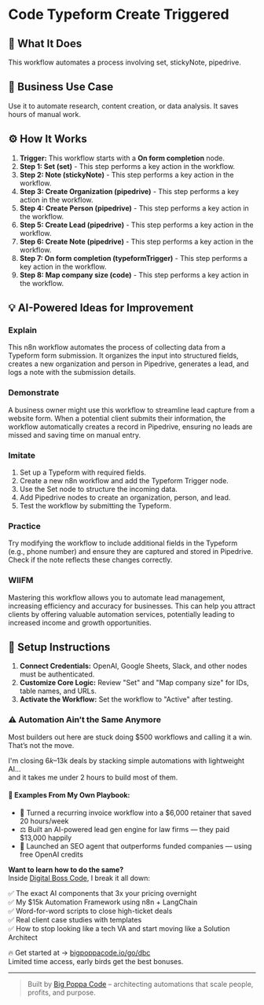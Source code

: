 # Code Typeform Create Triggered

## 🚀 What It Does
This workflow automates a process involving set, stickyNote, pipedrive.

## 💼 Business Use Case
Use it to automate research, content creation, or data analysis. It saves hours of manual work.

## ⚙️ How It Works
1.  **Trigger:** This workflow starts with a **On form completion** node.
2. **Step 1: Set (set)** - This step performs a key action in the workflow.
3. **Step 2: Note (stickyNote)** - This step performs a key action in the workflow.
4. **Step 3: Create Organization (pipedrive)** - This step performs a key action in the workflow.
5. **Step 4: Create Person (pipedrive)** - This step performs a key action in the workflow.
6. **Step 5: Create Lead (pipedrive)** - This step performs a key action in the workflow.
7. **Step 6: Create Note (pipedrive)** - This step performs a key action in the workflow.
8. **Step 7: On form completion (typeformTrigger)** - This step performs a key action in the workflow.
9. **Step 8: Map company size (code)** - This step performs a key action in the workflow.

## 💡 AI-Powered Ideas for Improvement
### Explain
This n8n workflow automates the process of collecting data from a Typeform form submission. It organizes the input into structured fields, creates a new organization and person in Pipedrive, generates a lead, and logs a note with the submission details.

### Demonstrate
A business owner might use this workflow to streamline lead capture from a website form. When a potential client submits their information, the workflow automatically creates a record in Pipedrive, ensuring no leads are missed and saving time on manual entry.

### Imitate
1. Set up a Typeform with required fields.
2. Create a new n8n workflow and add the Typeform Trigger node.
3. Use the Set node to structure the incoming data.
4. Add Pipedrive nodes to create an organization, person, and lead.
5. Test the workflow by submitting the Typeform.

### Practice
Try modifying the workflow to include additional fields in the Typeform (e.g., phone number) and ensure they are captured and stored in Pipedrive. Check if the note reflects these changes correctly.

### WIIFM
Mastering this workflow allows you to automate lead management, increasing efficiency and accuracy for businesses. This can help you attract clients by offering valuable automation services, potentially leading to increased income and growth opportunities.

## 🔧 Setup Instructions
1. **Connect Credentials:** OpenAI, Google Sheets, Slack, and other nodes must be authenticated.
2. **Customize Core Logic:** Review "Set" and "Map company size" for IDs, table names, and URLs.
3. **Activate the Workflow:** Set the workflow to "Active" after testing.

### ⚠️ Automation Ain’t the Same Anymore

Most builders out here are stuck doing $500 workflows and calling it a win.  
That’s not the move.  

I'm closing $6k–$13k deals by stacking simple automations with lightweight AI...  
and it takes me under 2 hours to build most of them.

#### 🧠 Examples From My Own Playbook:
- 🔁 Turned a recurring invoice workflow into a $6,000 retainer that saved 20 hours/week  
- ⚖️ Built an AI-powered lead gen engine for law firms — they paid $13,000 happily  
- 🚀 Launched an SEO agent that outperforms funded companies — using free OpenAI credits  

**Want to learn how to do the same?**  
Inside [Digital Boss Code](https://bigpoppacode.io/go/dbc), I break it all down:

✅ The exact AI components that 3x your pricing overnight  
✅ My $15k Automation Framework using n8n + LangChain  
✅ Word-for-word scripts to close high-ticket deals  
✅ Real client case studies with templates  
✅ How to stop looking like a tech VA and start moving like a Solution Architect  

🔥 Get started at → [bigpoppacode.io/go/dbc](https://bigpoppacode.io/go/dbc)  
Limited time access, early birds get the best bonuses.

---
> Built by [Big Poppa Code](https://bigpoppacode.io) – architecting automations that scale people, profits, and purpose.
